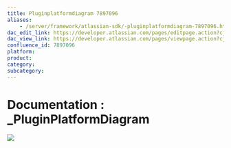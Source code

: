 ```yaml
---
title: Pluginplatformdiagram 7897096
aliases:
    - /server/framework/atlassian-sdk/-pluginplatformdiagram-7897096.html
dac_edit_link: https://developer.atlassian.com/pages/editpage.action?cjm=wozere&pageId=7897096
dac_view_link: https://developer.atlassian.com/pages/viewpage.action?cjm=wozere&pageId=7897096
confluence_id: 7897096
platform:
product:
category:
subcategory:
---
```

# Documentation : \_PluginPlatformDiagram

![](/server/framework/atlassian-sdk/images/plugindevelopmentplatform.png)





















































































































































































































































